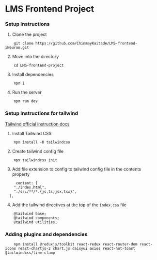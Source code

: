 # LMS Frontend Project

### Setup Instructions

1. Clone the project

```
    git clone https://github.com/ChinmayKaitade/LMS-frontend-iNeuron.git
```

2. Move into the directory

```
    cd LMS-frontend-project
```

3. Install dependencies

```
    npm i
```

4. Run the server

```
    npm run dev
```

### Setup Instructions for tailwind

[Tailwind official instruction docs](https://tailwindcss.com/docs/installation)

1. Install Tailwind CSS

```
    npm install -D tailwindcss
```

2. Create tailwind config file

```
    npx tailwindcss init
```

3. Add file extension to config to tailwind config file in the contents property

```
     content: [
    "./index.html",
    "./src/**/*.{js,ts,jsx,tsx}",
  ],
```

4. Add the tailwind directives at the top of the `index.css` file

```
    @tailwind base;
    @tailwind components;
    @tailwind utilities;
```

### Adding plugins and dependencies

```
    npm install @reduxjs/toolkit react-redux react-router-dom react-icons react-chartjs-2 chart.js daisyui axios react-hot-toast @tailwindcss/line-clamp
```

